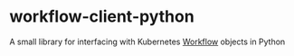 # workflow-client-python
A small library for interfacing with Kubernetes
[Workflow](https://github.com/AmadeusITGroup/workflow-controller) objects in Python
